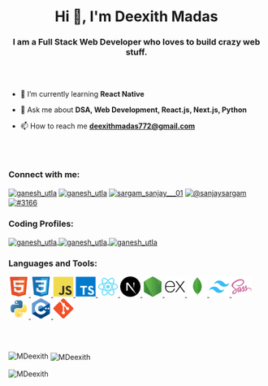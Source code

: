 <h1 align="center">Hi 👋, I'm Deexith Madas</h1>
<h3 align="center">I am a Full Stack Web Developer who loves to build crazy web stuff.</h3>
<br></br>

- 🌱 I’m currently learning **React Native**

- 💬 Ask me about **DSA, Web Development, React.js, Next.js, Python**

- 📫 How to reach me **deexithmadas772@gmail.com**

  <br></br>

<h3 align="left">Connect with me:</h3>
<p align="left">
  <a href="https://twitter.com/DeexithMadas" target="blank"><img align="center" src="https://github.com/ganesh-utla/ganesh-utla/assets/87692393/e99edfb9-a016-438c-a738-0139b0f616d0" alt="ganesh_utla" height="30" width="30" /></a>
  <a href="https://www.linkedin.com/in/deexith-madas/" target="blank"><img align="center" src="https://raw.githubusercontent.com/rahuldkjain/github-profile-readme-generator/master/src/images/icons/Social/linked-in-alt.svg" alt="ganesh_utla" height="30" width="40" /></a>
  <a href="https://www.instagram.com/deexithmadas/" target="blank"><img align="center" src="https://raw.githubusercontent.com/rahuldkjain/github-profile-readme-generator/master/src/images/icons/Social/instagram.svg" alt="sargam_sanjay___01" height="30" width="40" /></a>
  <a href="https://medium.com/@deexithmadas772" target="blank"><img align="center" src="https://raw.githubusercontent.com/rahuldkjain/github-profile-readme-generator/master/src/images/icons/Social/medium.svg" alt="@sanjaysargam" height="30" width="40" /></a>
  <a href="https://discord.gg/#3094" target="blank"><img align="center" src="https://raw.githubusercontent.com/rahuldkjain/github-profile-readme-generator/master/src/images/icons/Social/discord.svg" alt="#3166" height="30" width="40" /></a>
</p>
<p>
<h3 align="left">Coding Profiles:</h3>
  <a href="https://leetcode.com/deexith06/" target="blank">
    <img align="center" src="https://raw.githubusercontent.com/rahuldkjain/github-profile-readme-generator/master/src/images/icons/Social/leet-code.svg" alt="ganesh_utla" height="30" width="40" />
  </a>
  <a href="https://www.codechef.com/users/nobita06" target="blank">
    <img align="center" src="https://cdn.jsdelivr.net/npm/simple-icons@3.1.0/icons/codechef.svg" alt="ganesh_utla" height="30" width="40" />
  </a>
  <a href="https://auth.geeksforgeeks.org/user/deexithmadas772" target="blank">
    <img align="center" src="https://raw.githubusercontent.com/rahuldkjain/github-profile-readme-generator/master/src/images/icons/Social/geeks-for-geeks.svg" alt="ganesh_utla" height="30" width="40" />
  </a>
</p>
<h3 align="left">Languages and Tools:</h3>
<p align="left"> 
  <a href="https://www.w3.org/html/" target="_blank" rel="noreferrer"> 
    <img src="https://raw.githubusercontent.com/devicons/devicon/master/icons/html5/html5-original.svg" alt="html5" width="40" height="40"/> 
  </a> 
  <a href="https://www.w3.org/Style/CSS/Overview.en.html/" target="_blank" rel="noreferrer"> 
    <img src="https://raw.githubusercontent.com/devicons/devicon/master/icons/css3/css3-original.svg" alt="css3" width="40" height="40"/> 
  </a> 
  <a href="https://www.javascript.com/" target="_blank" rel="noreferrer"> 
    <img src="https://raw.githubusercontent.com/devicons/devicon/master/icons/javascript/javascript-original.svg" alt="javascript" width="40" height="40"/> 
  </a> 
  <a href="https://www.typescriptlang.org/" target="_blank" rel="noreferrer"> 
    <img src="https://raw.githubusercontent.com/devicons/devicon/master/icons/typescript/typescript-original.svg" alt="typescript" width="40" height="40"/> 
  </a> 
  <a href="https://legacy.reactjs.org/" target="_blank" rel="noreferrer"> 
    <img src="https://raw.githubusercontent.com/devicons/devicon/master/icons/react/react-original.svg" alt="react" width="40" height="40"/> 
  </a> 
  <a href="https://nextjs.org/" target="_blank" rel="noreferrer"> 
    <img src="https://raw.githubusercontent.com/devicons/devicon/master/icons/nextjs/nextjs-original.svg" alt="nextjs" width="40" height="40"/> 
  </a> 
  <a href="https://nodejs.org/en" target="_blank" rel="noreferrer"> 
    <img src="https://raw.githubusercontent.com/devicons/devicon/master/icons/nodejs/nodejs-original.svg" alt="nodejs" width="40" height="40"/> 
  </a> 
  <a href="https://expressjs.com/" target="_blank" rel="noreferrer"> 
    <img src="https://raw.githubusercontent.com/devicons/devicon/master/icons/express/express-original.svg" alt="expressjs" width="40" height="40"/> 
  </a> 
  <a href="https://www.mongodb.com/" target="_blank" rel="noreferrer"> 
    <img src="https://raw.githubusercontent.com/devicons/devicon/master/icons/mongodb/mongodb-original.svg" alt="mongodb" width="40" height="40"/> 
  </a> 
  <a href="https://tailwindcss.com/" target="_blank" rel="noreferrer"> 
    <img src="https://raw.githubusercontent.com/devicons/devicon/master/icons/tailwindcss/tailwindcss-plain.svg" alt="tailwindcss" width="40" height="40"/> 
  </a> 
  <a href="https://sass-lang.com/" target="_blank" rel="noreferrer"> 
    <img src="https://raw.githubusercontent.com/devicons/devicon/master/icons/sass/sass-original.svg" alt="sass" width="40" height="40"/> 
  </a> 
  <a href="https://www.python.org/" target="_blank" rel="noreferrer"> 
    <img src="https://raw.githubusercontent.com/devicons/devicon/master/icons/python/python-original.svg" alt="python" width="40" height="40"/> 
  </a> 
  <a href="https://isocpp.org/" target="_blank" rel="noreferrer"> 
    <img src="https://raw.githubusercontent.com/devicons/devicon/master/icons/cplusplus/cplusplus-original.svg" alt="cpp" width="40" height="40"/> 
  </a> 
  <a href="https://git-scm.com/" target="_blank" rel="noreferrer"> 
    <img src="https://raw.githubusercontent.com/devicons/devicon/master/icons/git/git-original.svg" alt="git" width="40" height="40"/> 
  </a> 
</p>

<br></br>
<p><img align="left" src="https://github-readme-stats.vercel.app/api/top-langs?username=MDeexith&show_icons=true&locale=en&layout=compact" alt="MDeexith" /></p>

<p>&nbsp;<img align="center" src="https://github-readme-stats.vercel.app/api?username=MDeexith&show_icons=true&locale=en" alt="MDeexith" /></p>

<p><img align="center" src="https://github-readme-streak-stats.herokuapp.com/?user=MDeexith&" alt="MDeexith" /></p>
